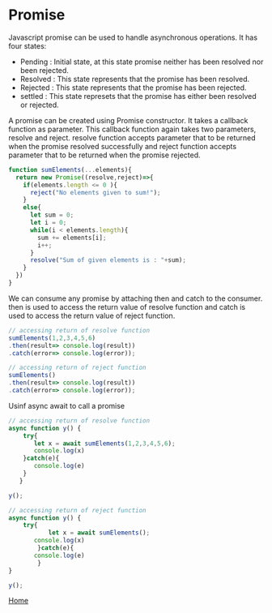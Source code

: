 # Promise

Javascript promise can be used to handle asynchronous operations. It has four states:

- Pending : Initial state, at this state promise neither has been resolved nor been rejected.
- Resolved : This state represents that the promise has been resolved.
- Rejected : This state represents that the promise has been rejected.
- settled : This state represets that the promise has either been resolved or rejected.

A promise can be created using Promise constructor. It takes a callback function as parameter. This callback function again takes two parameters, resolve and reject. resolve function accepts parameter that to be returned when the promise resolved successfully and reject function accepts parameter that to be returned when the promise rejected.

```js
function sumElements(...elements){
  return new Promise((resolve,reject)=>{
    if(elements.length <= 0 ){
      reject("No elements given to sum!");
    }
    else{
      let sum = 0;
      let i = 0;
      while(i < elements.length){
        sum += elements[i];
        i++;
      }
      resolve("Sum of given elements is : "+sum);
    }
  })
}
```

We can consume any promise by attaching then and catch to the consumer. then is used to access the return value of resolve function and catch is used to access the return value of reject function.

```js
// accessing return of resolve function
sumElements(1,2,3,4,5,6)
.then(result=> console.log(result))
.catch(error=> console.log(error));
```

```js
// accessing return of reject function
sumElements()
.then(result=> console.log(result))
.catch(error=> console.log(error));
```

Usinf async await to call a promise

```js
// accessing return of resolve function
async function y() {
	try{
	   let x = await sumElements(1,2,3,4,5,6);
  	   console.log(x)
	}catch(e){
  	   console.log(e)
  	}
   }

y();
```

```js
// accessing return of reject function
async function y() {
	try{
    	   let x = await sumElements();
  	   console.log(x)
        }catch(e){
  	   console.log(e)
        }
}

y();
```

[Home](https://github.com/subratsir/DSA-JavaScript/blob/main/subratsir/README.md)
